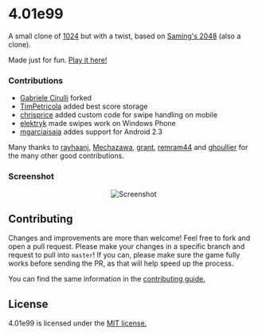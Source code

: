 # 4.01e99
A small clone of [1024](https://play.google.com/store/apps/details?id=com.veewo.a1024) but with a twist, based on [Saming's 2048](http://saming.fr/p/2048/) (also a clone).

Made just for fun. [Play it here!]()

### Contributions

 - [Gabriele Cirulli](http://gabrielecirulli.github.io/2048/) forked
 - [TimPetricola](https://github.com/TimPetricola) added best score storage
 - [chrisprice](https://github.com/chrisprice) added custom code for swipe handling on mobile
 - [elektryk](https://github.com/elektryk) made swipes work on Windows Phone
 - [mgarciaisaia](https://github.com/mgarciaisaia) addes support for Android 2.3

Many thanks to [rayhaanj](https://github.com/rayhaanj), [Mechazawa](https://github.com/Mechazawa), [grant](https://github.com/grant), [remram44](https://github.com/remram44) and [ghoullier](https://github.com/ghoullier) for the many other good contributions.

### Screenshot

<p align="center">
  <img src="http://pictures.gabrielecirulli.com/2048-20140309-234100.png" alt="Screenshot"/>
</p>

## Contributing
Changes and improvements are more than welcome! Feel free to fork and open a pull request. Please make your changes in a specific branch and request to pull into `master`! If you can, please make sure the game fully works before sending the PR, as that will help speed up the process.

You can find the same information in the [contributing guide.](https://github.com/gabrielecirulli/2048/blob/master/CONTRIBUTING.md)

## License
4.01e99 is licensed under the [MIT license.](https://github.com/gabrielecirulli/2048/blob/master/LICENSE.txt)
